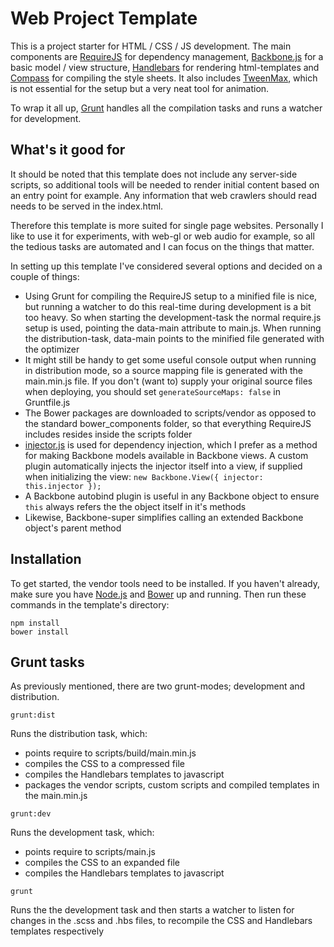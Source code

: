 # Web Project Template
This is a project starter for HTML / CSS / JS development. The main components are [RequireJS](http://requirejs.org/)
for dependency management, [Backbone.js](http://backbonejs.org/) for a basic model / view structure,
[Handlebars](http://handlebarsjs.com/) for rendering html-templates and [Compass](http://compass-style.org/) for
compiling the style sheets. It also includes [TweenMax](http://greensock.com/tweenmax), which is not
essential for the setup but a very neat tool for animation.

To wrap it all up, [Grunt](http://gruntjs.com/) handles all the compilation tasks and runs a watcher for development.

## What's it good for
It should be noted that this template does not include any server-side scripts, so additional tools will be needed to
render initial content based on an entry point for example. Any information that web crawlers should read needs to be
served in the index.html.

Therefore this template is more suited for single page websites. Personally I like to use it for experiments, with
web-gl or web audio for example, so all the tedious tasks are automated and I can focus on the things that matter.

In setting up this template I've considered several options and decided on a couple of things:
- Using Grunt for compiling the RequireJS setup to a minified file is nice, but running a watcher to do this
real-time during development is a bit too heavy. So when starting the development-task the normal require.js setup is
used, pointing the data-main attribute to main.js. When running the distribution-task, data-main points to the minified
file generated with the optimizer
- It might still be handy to get some useful console output when running in distribution mode, so a source mapping file
is generated with the main.min.js file. If you don't (want to) supply your original source files when deploying,
you should set `generateSourceMaps: false` in Gruntfile.js
- The Bower packages are downloaded to scripts/vendor as opposed to the standard bower_components folder, so that
everything RequireJS includes resides inside the scripts folder
- [injector.js](https://github.com/biggerboat/injector.js) is used for dependency injection, which I prefer as a method
for making Backbone models available in Backbone views. A custom plugin automatically injects the injector itself into
a view, if supplied when initializing the view: `new Backbone.View({ injector: this.injector });`
- A Backbone autobind plugin is useful in any Backbone object to ensure `this` always refers the the object itself in
it's methods
- Likewise, Backbone-super simplifies calling an extended Backbone object's parent method

## Installation
To get started, the vendor tools need to be installed. If you haven't already, make sure you have
[Node.js](http://nodejs.org/) and [Bower](http://bower.io/) up and running.
Then run these commands in the template's directory:
```
npm install
bower install
```

## Grunt tasks
As previously mentioned, there are two grunt-modes; development and distribution.
```
grunt:dist
```
Runs the distribution task, which:
- points require to scripts/build/main.min.js
- compiles the CSS to a compressed file
- compiles the Handlebars templates to javascript
- packages the vendor scripts, custom scripts and compiled templates in the main.min.js
```
grunt:dev
```
Runs the development task, which:
- points require to scripts/main.js
- compiles the CSS to an expanded file
- compiles the Handlebars templates to javascript
```
grunt
```
Runs the the development task and then starts a watcher to listen for changes in the
.scss and .hbs files, to recompile the CSS and Handlebars templates respectively
